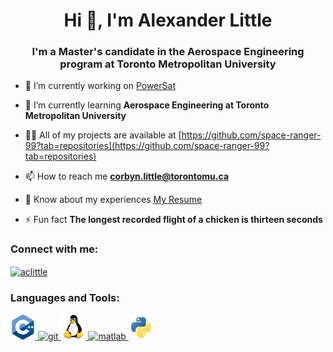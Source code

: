 <h1 align="center">Hi 👋, I'm Alexander Little</h1>
<h3 align="center">I'm a Master's candidate in the Aerospace Engineering program at Toronto Metropolitan University</h3>

- 🔭 I’m currently working on [PowerSat](https://github.com/space-ranger-99/PowerSat)

- 🌱 I’m currently learning **Aerospace Engineering at Toronto Metropolitan University**

- 👨‍💻 All of my projects are available at [https://github.com/space-ranger-99?tab=repositories](https://github.com/space-ranger-99?tab=repositories)

- 📫 How to reach me **corbyn.little@torontomu.ca**

- 📄 Know about my experiences [My Resume](https://docs.google.com/document/d/1dBfDIyL_JyPp9ab3yFg8NsVhXYcYvDcs)

- ⚡ Fun fact **The longest recorded flight of a chicken is thirteen seconds**

<h3 align="left">Connect with me:</h3>
<p align="left">
<a href="https://linkedin.com/in/aclittle" target="blank"><img align="center" src="https://raw.githubusercontent.com/rahuldkjain/github-profile-readme-generator/master/src/images/icons/Social/linked-in-alt.svg" alt="aclittle" height="30" width="40" /></a>
</p>

<h3 align="left">Languages and Tools:</h3>
<p align="left"> <a href="https://www.w3schools.com/cpp/" target="_blank" rel="noreferrer"> <img src="https://raw.githubusercontent.com/devicons/devicon/master/icons/cplusplus/cplusplus-original.svg" alt="cplusplus" width="40" height="40"/> </a> <a href="https://git-scm.com/" target="_blank" rel="noreferrer"> <img src="https://www.vectorlogo.zone/logos/git-scm/git-scm-icon.svg" alt="git" width="40" height="40"/> </a> <a href="https://www.linux.org/" target="_blank" rel="noreferrer"> <img src="https://raw.githubusercontent.com/devicons/devicon/master/icons/linux/linux-original.svg" alt="linux" width="40" height="40"/> </a> <a href="https://www.mathworks.com/" target="_blank" rel="noreferrer"> <img src="https://upload.wikimedia.org/wikipedia/commons/2/21/Matlab_Logo.png" alt="matlab" width="40" height="40"/> </a> <a href="https://www.python.org" target="_blank" rel="noreferrer"> <img src="https://raw.githubusercontent.com/devicons/devicon/master/icons/python/python-original.svg" alt="python" width="40" height="40"/> </a> </p>
